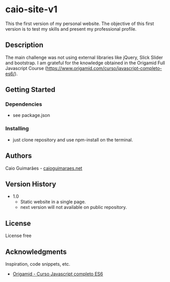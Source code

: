 # caio-site-v1

This the first version of my personal website. The objective of this first version is to test my skills and present my professional profile.

## Description

The main challenge was not using external libraries like jQuery, Slick Slider and bootstrap. I am grateful for the knowledge obtained in the Origamid Full Javascript Course (https://www.origamid.com/curso/javascript-completo-es6/).

## Getting Started

### Dependencies

- see package.json

### Installing

- just clone repository and use npm-install on the terminal.

## Authors

Caio Guimarães - [caioguimaraes.net](https://caioguimaraes.net)

## Version History

- 1.0
  - Static website in a single page.
  - next version will not available on public repository.

## License

License free

## Acknowledgments

Inspiration, code snippets, etc.

- [Origamid - Curso Javascript completo ES6](https://www.origamid.com/curso/javascript-completo-es6/)
